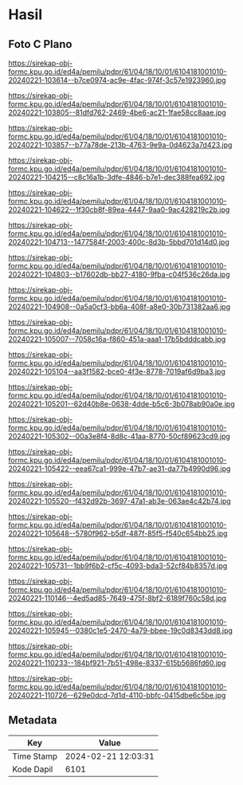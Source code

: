 # Hasil

## Foto C Plano

https://sirekap-obj-formc.kpu.go.id/ed4a/pemilu/pdpr/61/04/18/10/01/6104181001010-20240221-103614--b7ce0974-ac9e-4fac-974f-3c57e1923960.jpg

https://sirekap-obj-formc.kpu.go.id/ed4a/pemilu/pdpr/61/04/18/10/01/6104181001010-20240221-103805--81dfd762-2469-4be6-ac21-1fae58cc8aae.jpg

https://sirekap-obj-formc.kpu.go.id/ed4a/pemilu/pdpr/61/04/18/10/01/6104181001010-20240221-103857--b77a78de-213b-4763-9e9a-0d4623a7d423.jpg

https://sirekap-obj-formc.kpu.go.id/ed4a/pemilu/pdpr/61/04/18/10/01/6104181001010-20240221-104215--c8c16a1b-3dfe-4846-b7e1-dec388fea692.jpg

https://sirekap-obj-formc.kpu.go.id/ed4a/pemilu/pdpr/61/04/18/10/01/6104181001010-20240221-104622--1f30cb8f-89ea-4447-9aa0-9ac428219c2b.jpg

https://sirekap-obj-formc.kpu.go.id/ed4a/pemilu/pdpr/61/04/18/10/01/6104181001010-20240221-104713--1477584f-2003-400c-8d3b-5bbd701d14d0.jpg

https://sirekap-obj-formc.kpu.go.id/ed4a/pemilu/pdpr/61/04/18/10/01/6104181001010-20240221-104803--b17602db-bb27-4180-9fba-c04f536c26da.jpg

https://sirekap-obj-formc.kpu.go.id/ed4a/pemilu/pdpr/61/04/18/10/01/6104181001010-20240221-104908--0a5a0cf3-bb6a-408f-a8e0-30b731382aa6.jpg

https://sirekap-obj-formc.kpu.go.id/ed4a/pemilu/pdpr/61/04/18/10/01/6104181001010-20240221-105007--7058c16a-f860-451a-aaa1-17b5bdddcabb.jpg

https://sirekap-obj-formc.kpu.go.id/ed4a/pemilu/pdpr/61/04/18/10/01/6104181001010-20240221-105104--aa3f1582-bce0-4f3e-8778-7019af6d9ba3.jpg

https://sirekap-obj-formc.kpu.go.id/ed4a/pemilu/pdpr/61/04/18/10/01/6104181001010-20240221-105201--62d40b8e-0638-4dde-b5c6-3b078ab90a0e.jpg

https://sirekap-obj-formc.kpu.go.id/ed4a/pemilu/pdpr/61/04/18/10/01/6104181001010-20240221-105302--00a3e8f4-8d8c-41aa-8770-50cf89623cd9.jpg

https://sirekap-obj-formc.kpu.go.id/ed4a/pemilu/pdpr/61/04/18/10/01/6104181001010-20240221-105422--eea67ca1-999e-47b7-ae31-da77b4990d96.jpg

https://sirekap-obj-formc.kpu.go.id/ed4a/pemilu/pdpr/61/04/18/10/01/6104181001010-20240221-105520--f432d92b-3697-47a1-ab3e-063ae4c42b74.jpg

https://sirekap-obj-formc.kpu.go.id/ed4a/pemilu/pdpr/61/04/18/10/01/6104181001010-20240221-105648--5780f962-b5df-487f-85f5-f540c654bb25.jpg

https://sirekap-obj-formc.kpu.go.id/ed4a/pemilu/pdpr/61/04/18/10/01/6104181001010-20240221-105731--1bb9f6b2-cf5c-4093-bda3-52cf84b8357d.jpg

https://sirekap-obj-formc.kpu.go.id/ed4a/pemilu/pdpr/61/04/18/10/01/6104181001010-20240221-110146--4ed5ad85-7649-475f-8bf2-6189f760c58d.jpg

https://sirekap-obj-formc.kpu.go.id/ed4a/pemilu/pdpr/61/04/18/10/01/6104181001010-20240221-105945--0380c1e5-2470-4a79-bbee-19c0d8343dd8.jpg

https://sirekap-obj-formc.kpu.go.id/ed4a/pemilu/pdpr/61/04/18/10/01/6104181001010-20240221-110233--184bf921-7b51-498e-8337-615b5686fd60.jpg

https://sirekap-obj-formc.kpu.go.id/ed4a/pemilu/pdpr/61/04/18/10/01/6104181001010-20240221-110726--629e0dcd-7d1d-4110-bbfc-0415dbe6c5be.jpg


## Metadata

| Key        | Value               |
| ---------- | ------------------- |
| Time Stamp | 2024-02-21 12:03:31 |
| Kode Dapil | 6101                |




